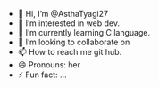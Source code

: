 - 👋 Hi, I’m @AsthaTyagi27
- 👀 I’m interested in web dev.
- 🌱 I’m currently learning C language.
- 💞️ I’m looking to collaborate on 
- 📫 How to reach me git hub.
- 😄 Pronouns: her
- ⚡ Fun fact: ...

<!---
AsthaTyagi27/AsthaTyagi27 is a ✨ special ✨ repository because its `README.md` (this file) appears on your GitHub profile.
You can click the Preview link to take a look at your changes.
--->
